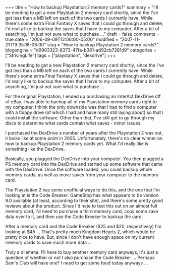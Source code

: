 +++
title = "How to backup Playstation 2 memory cards?"
summary = "I'll be needing to get a new Playstation 2 memory card shortly, since the I've got less than a MB left on each of the two cards I currently have.  While there's some extra Final Fantasy X saves that I could go through and delete, I'd really like to backup the saves that I have to my computer.  After a bit of searching, I'm just not sure what to purchase ..."
draft = false
comments = true
date = "2006-09-09T12:06:00-05:00"
modified = "2007-11-21T19:35:18-06:00"
slug = "How to backup Playstation 2 memory cards?"
blogengine = "d9903323-8373-47fa-b381-ad92cb7281d9"
categories = ["StrivingLife"]
tags = ["playstation", "dexdrive"]
+++

<p>
I&#39;ll be needing to get a new Playstation 2 memory card shortly, since the I&#39;ve got less than a MB left on each of the two cards I currently have. While there&#39;s some extra Final Fantasy X saves that I could go through and delete, I&#39;d really like to backup the saves that I have to my computer. After a bit of searching, I&#39;m just not sure what to purchase ...<!--more--> 
</p>
<p>
For the original Playstation, I ended up purchasing an InterAct DexDrive off of eBay. I was able to backup all of my Playstation memory cards right to my computer. I think the only downside was that I had to find a computer with a floppy drive (of which I had and have many still laying about) so that I could install the software. Other than that, I&#39;ve still got to go through my discs to determine what cards contain what saves - minor issues.<!--adsense--> 
</p>
<p>
I purchased the DexDrive a number of years after the Playstation 2 was out, it looks like at some point in 2005. Unfortunately, there&#39;s no clear winner on how to backup Playstation 2 memory cards yet. What I&#39;d really like is something like the DexDrive. 
</p>
<p>
Basically, you plugged the DexDrive into your computer. You then plugged a PS memory card into the DexDrive and started up some software that came with the DexDrive. Once the software loaded, you could backup whole memory cards, as well as move saves from your computer to the memory card. 
</p>
<p>
The Playstation 2 has some unofficial ways to do this, and the one that I&#39;m looking at is the Code Breaker. GameStop has what appears to be version 9.0 available (at least, according to their site), and there&#39;s some pretty good reviews about the product. Since I&#39;d hate to test this out on an almost full memory card, I&#39;d need to purchase a third memory card, copy some save data over to it, and then use the Code Breaker to backup the card. 
</p>
<p>
After a memory card and the Code Breaker ($25 and $20, respectively) I&#39;m looking at $45 ... That&#39;s pretty much Kingdom Hearts 2, which would be pretty nice to have. But, since I don&#39;t have enough space on my current memory cards to save much more data ... 
</p>
<p>
Truly a dilemma. I&#39;ll have to buy another memory card anyways, it&#39;s just a question of whether or not I also purchase the Code Breaker ... Perhaps Sam&#39;s Club will have one? I need to get some food today anyways ... 
</p>

